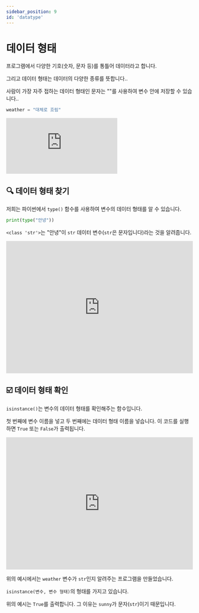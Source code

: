 ```yaml
---
sidebar_position: 9
id: 'datatype'
---
```


# 데이터 형태

프로그램에서 다양한 기호(숫자, 문자 등)를 통틀어 데이터라고 합니다.

그리고 데이터 형태는 데이터의 다양한 종류를 뜻합니다..

사람이 가장 자주 접하는 데이터 형태인 문자는 ""를 사용하여 변수 안에 저장할 수 있습니다..

```python
weather = "대체로 흐림"
```

<iframe src="https://www.youtube.com/embed/DDrOcpflWDc" title="YouTube video player" frameborder="0" allow="accelerometer; autoplay; clipboard-write; encrypted-media; gyroscope; picture-in-picture" allowfullscreen></iframe>

## 🔍 데이터 형태 찾기

저희는 파이썬에서 `type()` 함수를 사용하여 변수의 데이터 형태를 알 수 있습니다.

```python
print(type("안녕"))
```

`<class 'str'>`는 "안녕"이 `str` 데이터 변수(`str`은 문자입니다)라는 것을 알려줍니다.

<iframe src="https://trinket.io/embed/python/1068ac5668" width="100%" height="356" frameborder="0" marginwidth="0" marginheight="0" allowfullscreen></iframe>

## ☑️ 데이터 형태 확인

`isinstance()`는 변수의 데이터 형태를 확인해주는 함수입니다.

첫 번째에 변수 이름을 넣고 두 번째에는 데이터 형태 이름을 넣습니다. 이 코드를 실행하면 `True` 또는 `False`가 출력됩니다.

<iframe src="https://trinket.io/embed/python/437398710e" width="100%" height="356" frameborder="0" marginwidth="0" marginheight="0" allowfullscreen></iframe>

위의 예시에서는 `weather` 변수가 `str`인지 알려주는 프로그램을 만들었습니다.

`isinstance(변수, 변수 형태)`의 형태를 가지고 있습니다.

위의 예시는 `True`를 출력합니다. 그 이유는 `sunny`가 문자(`str`)이기 때문입니다.
